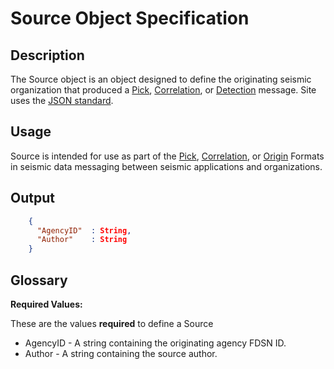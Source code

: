 # Source Object Specification

## Description

The Source object is an object designed to define the originating seismic
organization that produced a [Pick](Pick.md),
[Correlation](Correlation.md), or [Detection](Detection.md) message.
Site uses the [JSON standard](http://www.json.org).

## Usage
Source is intended for use as part of the [Pick](Pick.md),
[Correlation](Correlation.md), or [Origin](Origin.md) Formats in seismic data
messaging between seismic applications and organizations.

## Output
```json
    {
      "AgencyID"  : String,
      "Author"    : String
    }
```

## Glossary
**Required Values:**

These are the values **required** to define a Source
* AgencyID - A string containing the originating agency FDSN ID.
* Author - A string containing the source author.
